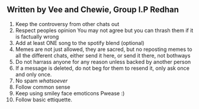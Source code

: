 Written by Vee and Chewie, Group I.P Redhan
---
1. Keep the controversy from other chats out
2. Respect peoples opinion
You may not agree but you can thrash them if it is factually wrong
3. Add at least ONE song to the spotify blend (optional)
4. Memes are not just allowed, they are sacred, but no reposting memes to all the different chats, either send it here, or send it there, not bothways
5. Do not harrass anyone for any reason unless backed by another person
6. If a message is deleted, do not beg for them to resend it, only ask once and only once.
7. No spam *whatsoever*
8. Follow common sense
9. Keep using smiley face emoticons Pwease :)
10. Follow basic ettiquette.
